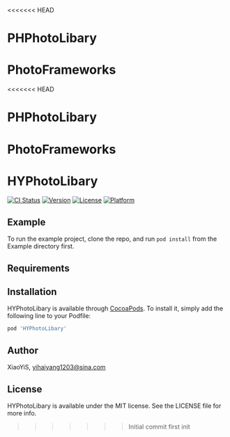 <<<<<<< HEAD
# PHPhotoLibary
PhotoFrameworks
=======
<<<<<<< HEAD
# PHPhotoLibary
PhotoFrameworks
=======
# HYPhotoLibary

[![CI Status](https://img.shields.io/travis/XiaoYiS/HYPhotoLibary.svg?style=flat)](https://travis-ci.org/XiaoYiS/HYPhotoLibary)
[![Version](https://img.shields.io/cocoapods/v/HYPhotoLibary.svg?style=flat)](https://cocoapods.org/pods/HYPhotoLibary)
[![License](https://img.shields.io/cocoapods/l/HYPhotoLibary.svg?style=flat)](https://cocoapods.org/pods/HYPhotoLibary)
[![Platform](https://img.shields.io/cocoapods/p/HYPhotoLibary.svg?style=flat)](https://cocoapods.org/pods/HYPhotoLibary)

## Example

To run the example project, clone the repo, and run `pod install` from the Example directory first.

## Requirements

## Installation

HYPhotoLibary is available through [CocoaPods](https://cocoapods.org). To install
it, simply add the following line to your Podfile:

```ruby
pod 'HYPhotoLibary'
```

## Author

XiaoYiS, yihaiyang1203@sina.com

## License

HYPhotoLibary is available under the MIT license. See the LICENSE file for more info.
>>>>>>> Initial commit
>>>>>>> first init
